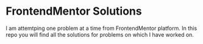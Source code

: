 # FrontendMentor Solutions

I am attemtping one problem at a time from FrontendMentor platform. In this repo you will find all the solutions for problems on which I have worked on.
